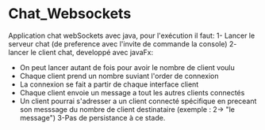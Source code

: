 # Chat_Websockets
Application chat webSockets avec java, pour l'exécution il faut:
1- Lancer le serveur chat (de preference avec l'invite de commande la console)
2- lancer le client chat, developpé avec javaFx:
   - On peut lancer autant de fois pour avoir le nombre de client voulu
   - Chaque client prend un nombre suviant l'order de connexion
   - La connexion se fait a partir de chaque interface client
   - Chaque client envoie un message a tout les autres clients connectés
   - Un client pourrai s'adresser a un client connecté spécifique en preceant son messsage du nombre de client destinataire (exemple : 2-> "le message")
3-Pas de persistance à ce stade.  
